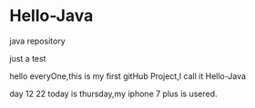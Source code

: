 # Hello-Java
java repository

just a test

hello everyOne,this is my first gitHub Project,I call it Hello-Java



day 12 22 today is thursday,my iphone 7 plus is usered.

